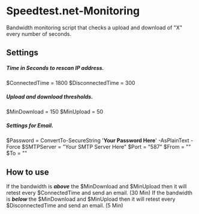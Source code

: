 # Speedtest.net-Monitoring
Bandwidth monitoring script that checks a upload and download of "X" every number of seconds.

## Settings
##### Time in Seconds to rescan IP address.
$ConnectedTime = 1800
$DisconnectedTime = 300

##### Upload and download thresholds.
$MinDownload = 150
$MinUpload = 50

##### Settings for Email.
$Password = ConvertTo-SecureString '**Your Password Here**' -AsPlainText -Force
$SMTPServer = "Your SMTP Server Here"
$Port = "587"
$From = ""
$To = ""

## How to use
If the bandwidth is **_above_** the $MinDownload and $MinUpload then it will retest every $ConnectedTime and send an email. (30 Min)
If the bandwidth is **_below_** the $MinDownload and $MinUpload then it will retest every $DisconnectedTime and send an email. (5 Min)